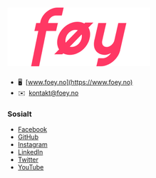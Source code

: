 # ![Føy AS](../images/logo.png 'Føy AS Logo')

- 🖥️  [www.foey.no](https://www.foey.no)
- ✉️  [kontakt@foey.no](mailto:kontakt@foey.no)

### Sosialt

- <a href="https://www.facebook.com/foeyas" target="_blank">Facebook</a>
- <a href="https://www.github.com/foey-as" target="_blank">GitHub</a>
- <a href="http://www.instagram.com/foey_as" target="_blank">Instagram</a>
- <a href="https://www.linkedin.com/company/foey" target="_blank" >LinkedIn</a>
- <a href="https://www.twitter.com/foey_as" target="_blank" >Twitter</a>
- <a href="https://www.youtube.com/@foeyas/" target="_blank" >YouTube</a>
